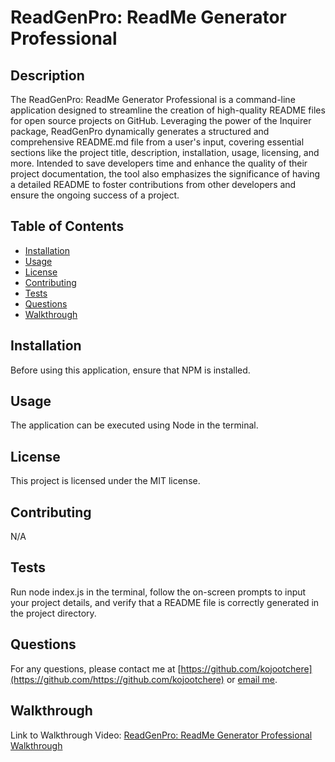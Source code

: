 # ReadGenPro: ReadMe Generator Professional

## Description

The ReadGenPro: ReadMe Generator Professional is a command-line application designed to streamline the creation of high-quality README files for open source projects on GitHub. Leveraging the power of the Inquirer package, ReadGenPro dynamically generates a structured and comprehensive README.md file from a user's input, covering essential sections like the project title, description, installation, usage, licensing, and more. Intended to save developers time and enhance the quality of their project documentation, the tool also emphasizes the significance of having a detailed README to foster contributions from other developers and ensure the ongoing success of a project.

## Table of Contents
- [Installation](#installation)
- [Usage](#usage)
- [License](#license)
- [Contributing](#contributing)
- [Tests](#tests)
- [Questions](#questions)
- [Walkthrough](#Walkthrough)

## Installation
Before using this application, ensure that NPM is installed.

## Usage
The application can be executed using Node in the terminal.

## License
This project is licensed under the MIT license.

## Contributing
N/A

## Tests
Run node index.js in the terminal, follow the on-screen prompts to input your project details, and verify that a README file is correctly generated in the project directory.

## Questions
For any questions, please contact me at [https://github.com/kojootchere](https://github.com/https://github.com/kojootchere) or [email me](mailto:kojootchere@gmail.com).

## Walkthrough

Link to Walkthrough Video: [ReadGenPro: ReadMe Generator Professional Walkthrough](https://github.com/kojootchere/ReadGenPro-ReadMe-Generator-Professional/raw/main/ReadGenPro-ReadMe-Generator-Professional_Walkthrough.MOV)